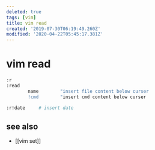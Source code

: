 ```yaml
---
deleted: true
tags: [vim]
title: vim read
created: '2019-07-30T06:19:49.260Z'
modified: '2020-04-22T05:45:17.381Z'
---
```


# vim read

```sh
:r
:read
		name		"insert file content below curser
		!cmd		"insert cmd content below curser

:r!date     # insert date
```

## see also
- [[vim set]]

